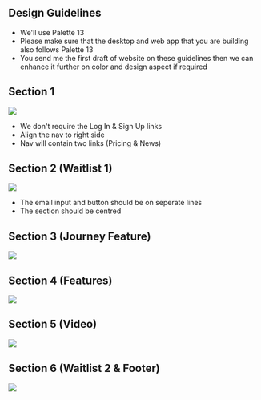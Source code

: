 ## Design Guidelines

- We'll use Palette 13
- Please make sure that the desktop and web app that you are building also follows Palette 13
- You send me the first draft of website on these guidelines then we can enhance it further on color and design aspect if required

## Section 1

![](https://res.cloudinary.com/doohrbhlh/image/upload/v1593239068/jsoniary.com/Screenshot_2020-06-27_at_11.53.26_AM.png)

- We don't require the Log In & Sign Up links
- Align the nav to right side
- Nav will contain two links (Pricing & News)

## Section 2 (Waitlist 1)

![](https://res.cloudinary.com/doohrbhlh/image/upload/v1593239220/jsoniary.com/Screenshot_2020-06-27_at_11.56.49_AM.png)

- The email input and button should be on seperate lines
- The section should be centred

## Section 3 (Journey Feature)

![](https://res.cloudinary.com/doohrbhlh/image/upload/v1593240095/jsoniary.com/Screenshot_2020-06-27_at_12.11.05_PM.png)

## Section 4 (Features)

![](https://res.cloudinary.com/doohrbhlh/image/upload/v1593240339/jsoniary.com/Screenshot_2020-06-27_at_12.15.19_PM.png)

## Section 5 (Video)

![](https://res.cloudinary.com/doohrbhlh/image/upload/v1593240210/jsoniary.com/Screenshot_2020-06-27_at_12.13.06_PM.png)

## Section 6 (Waitlist 2 & Footer)

![](https://res.cloudinary.com/doohrbhlh/image/upload/v1593240658/jsoniary.com/Screenshot_2020-06-27_at_12.19.42_PM.png)
